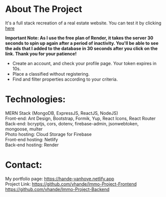 # About The Project

It's a full stack recreation of a real estate website. You can test it by clicking [here](https://immo-endproject.netlify.app)<br>

**Important Note: As I use the free plan of Render, it takes the server 30 seconds to spin up again after a period of inactivity. You'll be able to see the ads that I added to the database in 30 seconds after you click on the link. Thank you for your patience!**<br>

* Create an account, and check your profile page. Your token expires in 10s.
* Place a classified without registering.
* Find and filter properties according to your criteria.

# Technologies:
MERN Stack (MongoDB, ExpressJS, ReactJS, NodeJS)<br>
Front-end: Ant Design, Bootstrap, Formik, Yup, React Icons, React Router<br>
Back-end: bcryptjs, cors, dotenv, firebase-admin, jsonwebtoken, mongoose, multer<br>
Photo hosting: Cloud Storage for Firebase<br>
Front-end hosting: Netlify<br>
Back-end hosting: Render

# Contact:
My portfolio page: https://hande-vanhove.netlify.app<br>
Project Link: https://github.com/vhande/Immo-Project-Frontend<br>
https://github.com/vhande/Immo-Project-Backend
